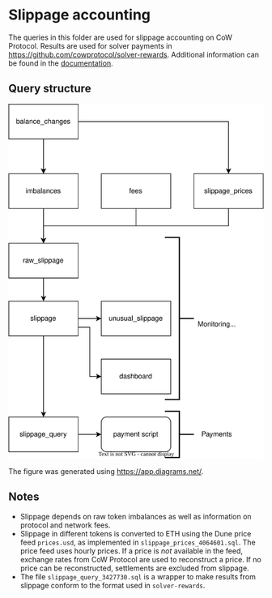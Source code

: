 # Slippage accounting

The queries in this folder are used for slippage accounting on CoW Protocol.
Results are used for solver payments in https://github.com/cowprotocol/solver-rewards.
Additional information can be found in the [documentation](https://docs.cow.fi/cow-protocol/reference/core/auctions/accounting#slippage).

## Query structure

![Structure of slippage query](slippage.svg)

The figure was generated using https://app.diagrams.net/.

## Notes

- Slippage depends on raw token imbalances as well as information on protocol and network fees.
- Slippage in different tokens is converted to ETH using the Dune price feed `prices.usd`, as implemented in `slippage_prices_4064601.sql`. The price feed uses hourly prices. If a price is _not_ available in the feed, exchange rates from CoW Protocol are used to reconstruct a price. If no price can be reconstructed, settlements are excluded from slippage.
- The file `slippage_query_3427730.sql` is a wrapper to make results from slippage conform to the format used in `solver-rewards`.

